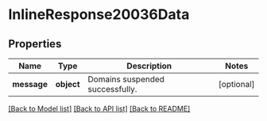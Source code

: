 # InlineResponse20036Data

## Properties
Name | Type | Description | Notes
------------ | ------------- | ------------- | -------------
**message** | **object** | Domains suspended successfully. | [optional] 

[[Back to Model list]](../README.md#documentation-for-models) [[Back to API list]](../README.md#documentation-for-api-endpoints) [[Back to README]](../README.md)

